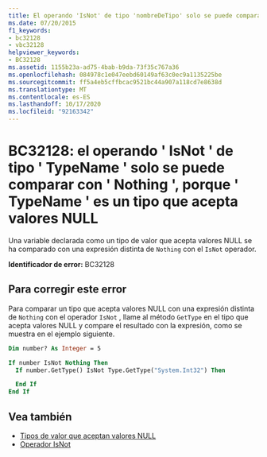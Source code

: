 ```yaml
---
title: El operando 'IsNot' de tipo 'nombreDeTipo' solo se puede comparar con 'Nothing', porque 'nombreDeTipo' es un tipo que acepta valores NULL
ms.date: 07/20/2015
f1_keywords:
- bc32128
- vbc32128
helpviewer_keywords:
- BC32128
ms.assetid: 1155b23a-ad75-4bab-b9da-73f35c767a36
ms.openlocfilehash: 084978c1e047eebd60149af63c0ec9a1135225be
ms.sourcegitcommit: ff5a4eb5cffbcac9521bc44a907a118cd7e8638d
ms.translationtype: MT
ms.contentlocale: es-ES
ms.lasthandoff: 10/17/2020
ms.locfileid: "92163342"
---
```

# <a name="bc32128-isnot-operand-of-type-typename-can-only-be-compared-to-nothing-because-typename-is-a-nullable-type"></a>BC32128: el operando ' IsNot ' de tipo ' TypeName ' solo se puede comparar con ' Nothing ', porque ' TypeName ' es un tipo que acepta valores NULL

Una variable declarada como un tipo de valor que acepta valores NULL se ha comparado con una expresión distinta de `Nothing` con el `IsNot` operador.

**Identificador de error:** BC32128

## <a name="to-correct-this-error"></a>Para corregir este error

Para comparar un tipo que acepta valores NULL con una expresión distinta de `Nothing` con el operador `IsNot` , llame al método `GetType` en el tipo que acepta valores NULL y compare el resultado con la expresión, como se muestra en el ejemplo siguiente.

```vb
Dim number? As Integer = 5

If number IsNot Nothing Then
  If number.GetType() IsNot Type.GetType("System.Int32") Then

  End If
End If
```

## <a name="see-also"></a>Vea también

- [Tipos de valor que aceptan valores NULL](../../programming-guide/language-features/data-types/nullable-value-types.md)
- [Operador IsNot](../operators/isnot-operator.md)
